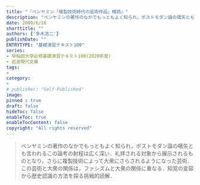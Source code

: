 ```yaml
---
title: "『ベンヤミン「複製技術時代の芸術作品」精読』"
description: "ベンヤミンの著作のなかでもっともよく知られ，ポストモダン論の嚆矢とも言われるこの論考の射程は広く深い．礼拝される対象から展示されるものとなり，さらに複製技術によって大衆にさらされるようになった芸術．この芸術と大衆の関係は，ファシズムと大衆の関係に重なる．知覚の変容から歴史認識の方法を探る挑戦的読解．"
date: 2000/6/16
shorttitle: ""
authors: ['多木浩二']
publishDate: ""
ENTRYTYPE: "基礎演習テキスト100"
series:
- 早稲田大学必修基礎演習テキスト100(2020年度)
- 岩波現代文庫
tags: 
- 
category: 
- 
# publisher: "Self-Published"
image: 
pinned : true
draft: false
hideToc: false
enableToc: true
enableTocContent: false
copyright: "All rights reserved"
---
```


>ベンヤミンの著作のなかでもっともよく知られ，ポストモダン論の嚆矢とも言われるこの論考の射程は広く深い．礼拝される対象から展示されるものとなり，さらに複製技術によって大衆にさらされるようになった芸術．この芸術と大衆の関係は，ファシズムと大衆の関係に重なる．知覚の変容から歴史認識の方法を探る挑戦的読解．